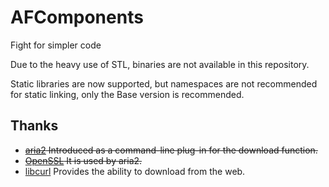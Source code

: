 # AFComponents

Fight for simpler code

Due to the heavy use of STL, binaries are not available in this repository.

Static libraries are now supported, but namespaces are not recommended for static linking, only the Base version is recommended.

## Thanks

- ~~[aria2](https://github.com/aria2/aria2) Introduced as a command-line plug-in for the download function.~~
- ~~[OpenSSL](http://www.openssl.org) It is used by aria2.~~
- [libcurl](https://github.com/curl/curl) Provides the ability to download from the web.